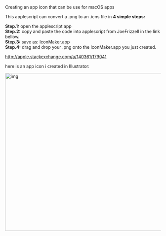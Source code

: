 Creating an app icon that can be use for macOS apps<!--more--> 


This applescript can convert a .png to an .icns file in **4 simple steps:** 

**Step.1:** open the applescript app  
**Step.2:** copy and paste the code into applescript from JoeFrizzell in the link bellow.   
**Step.3:** save as: IconMaker.app   
**Step.4:** drag and drop your .png onto the IconMaker.app you just created.  

http://apple.stackexchange.com/a/140361/179041

here is an app icon i created in Illustrator:  

<img width="512" alt="img" src="https://dl.dropboxusercontent.com/u/2559476/gitsync_logo_2016_blue_1024.png">

